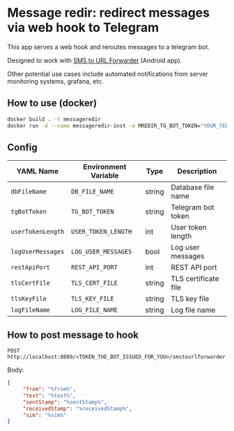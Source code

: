 # Message redir: redirect messages via web hook to Telegram

This app serves a web hook and reroutes messages to a telegram bot.

Designed to work with [SMS to URL Forwarder](https://f-droid.org/en/packages/tech.bogomolov.incomingsmsgateway/) (Android app).

Other potential use cases include automated notifications from server monitoring systems, grafana, etc.

## How to use (docker)

```sh
docker build . -t messageredir
docker run -d --name messageredir-inst -e MREDIR_TG_BOT_TOKEN="YOUR_TELEGRAM_BOT_TOKEN" -v "$(pwd)/messageredir.db:/root/app/messageredir.db" -p 8089:8080 messageredir
```

## Config

| YAML Name        | Environment Variable | Type   | Description          |
|------------------|----------------------|--------|----------------------|
| `dbFileName`     | `DB_FILE_NAME`       | string | Database file name   |
| `tgBotToken`     | `TG_BOT_TOKEN`       | string | Telegram bot token   |
| `userTokenLength`| `USER_TOKEN_LENGTH`  | int    | User token length    |
| `logUserMessages`| `LOG_USER_MESSAGES`  | bool   | Log user messages    |
| `restApiPort`    | `REST_API_PORT`      | int    | REST API port        |
| `tlsCertFile`    | `TLS_CERT_FILE`      | string | TLS certificate file |
| `tlsKeyFile`     | `TLS_KEY_FILE`       | string | TLS key file         |
| `logFileName`    | `LOG_FILE_NAME`      | string | Log file name        |

## How to post message to hook

`POST http://localhost:8089/<TOKEN_THE_BOT_ISSUED_FOR_YOU>/smstourlforwarder`

Body:

```json
{
     "from": "%from%",
     "text": "%text%",
     "sentStamp": "%sentStamp%",
     "receivedStamp": "%receivedStamp%",
     "sim": "%sim%"
}
```
